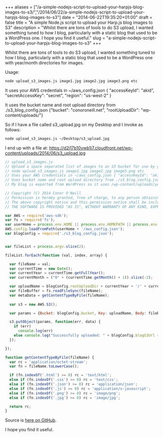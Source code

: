 +++
aliases = ["/a-simple-nodejs-script-to-upload-your-harpjs-blog-images-to-s3/","/2014/06/22/a-simple-nodejs-script-to-upload-your-harpjs-blog-images-to-s3"]
date = "2014-06-22T19:35:20+01:00"
draft = false
title = "A simple Node.js script to upload your Harp.js blog images to S3"
description = "Whilst there are tons of tools to do S3 upload, I wanted something tuned to how I blog, particularly with a static blog that used to be a WordPress one. I hope you find it useful."
slug = "a-simple-nodejs-script-to-upload-your-harpjs-blog-images-to-s3"
+++

Whilst there are tons of tools to do S3 upload, I wanted something tuned to how I blog, particularly with a static blog that used to be a WordPress one with year/month directories for images. 

Usage: 
```bash
node upload_s3_images.js image1.jpg image2.jpg image3.png etc
```

It uses your AWS credentials in ~/aws_config.json { "accessKeyId": "akid", "secretAccessKey": "secret", "region": "us-west-2" }

It uses the bucket name and root upload directory from ./s3_blog_config.json {"bucket": "conoroneill.net", "rootUploadDir": "wp-content/uploads/"}

So if I have a file called s3_upload.jpg on my Desktop and I invoke as follows:

```bash
node upload_s3_images.js ~/Desktop/s3_upload.jpg
```

I end up with a file at: https://d2j17b10ywb1i7.cloudfront.net/wp-content/uploads/2014/06/s3_upload.jpg

```javascript
// upload_s3_images.js
// Upload a space separated list of images to an S3 bucket for use by your Harp.js static blog
// node upload_s3_images.js image1.jpg image2.jpg image3.png etc
// Uses your AWS credentials in ~/aws_config.json { "accessKeyId": "akid", "secretAccessKey": "secret", "region": "us-west-2" }
// Uses bucket name and root upload directory from ./s3_blog_config.json {"bucket": "conoroneill.net", "rootUploadDir": "wp-content/uploads/"}
// My blog is exported from WordPress so it uses /wp-content/uploads/year/month/ as the directory stucture

// Copyright (C) 2014 Conor O'Neill
// Permission is hereby granted, free of charge, to any person obtaining a copy of this software and associated documentation files (the "Software"), to deal in the Software without restriction, including without limitation the rights to use, copy, modify, merge, publish, distribute, sublicense, and/or sell copies of the Software, and to permit persons to whom the Software is furnished to do so, subject to the following conditions:
// The above copyright notice and this permission notice shall be included in all copies or substantial portions of the Software.
// THE SOFTWARE IS PROVIDED "AS IS", WITHOUT WARRANTY OF ANY KIND, EXPRESS OR IMPLIED, INCLUDING BUT NOT LIMITED TO THE WARRANTIES OF MERCHANTABILITY, FITNESS FOR A PARTICULAR PURPOSE AND NONINFRINGEMENT. IN NO EVENT SHALL THE AUTHORS OR COPYRIGHT HOLDERS BE LIABLE FOR ANY CLAIM, DAMAGES OR OTHER LIABILITY, WHETHER IN AN ACTION OF CONTRACT, TORT OR OTHERWISE, ARISING FROM, OUT OF OR IN CONNECTION WITH THE SOFTWARE OR THE USE OR OTHER DEALINGS IN THE SOFTWARE.

var AWS = require('aws-sdk');
var fs = require('fs'); 
var userHome = process.env.HOME || process.env.HOMEPATH || process.env.USERPROFILE;
AWS.config.loadFromPath(userHome + '/aws_config.json');
var blogConfig = require('./s3_blog_config.json');


var fileList = process.argv.slice(2);

fileList.forEach(function (val, index, array) {

  var fileName = val;
  var currentTime = new Date();
  var currentYear = currentTime.getFullYear();
  var currentMonth = ("0" + (currentTime.getMonth() + 1)).slice(-2);

  var uploadName = blogConfig.rootUploadDir + currentYear + '/' + currentMonth + '/' + fileName.split('/').pop();
  var fileBuffer = fs.readFileSync(fileName);
  var metaData = getContentTypeByFile(fileName);
    
  var s3 = new AWS.S3(); 

  var params = {Bucket: blogConfig.bucket, Key: uploadName, Body: fileBuffer, ContentType: metaData};

  s3.putObject(params, function(err, data) {
    if (err)       
      console.log(err)     
    else console.log("Successfully uploaded: " + blogConfig.blogS3Url + blogConfig.bucket + "/" + uploadName);   
  });

});

function getContentTypeByFile(fileName) {
  var rc = 'application/octet-stream';
  var fn = fileName.toLowerCase();

  if (fn.indexOf('.html') >= 0) rc = 'text/html';
  else if (fn.indexOf('.css') >= 0) rc = 'text/css';
  else if (fn.indexOf('.json') >= 0) rc = 'application/json';
  else if (fn.indexOf('.js') >= 0) rc = 'application/x-javascript';
  else if (fn.indexOf('.png') >= 0) rc = 'image/png';
  else if (fn.indexOf('.jpg') >= 0) rc = 'image/jpg';

  return rc;
}

```

Source is [here on GitHub](https://github.com/conoro/conoro.github.io/blob/master/_harp/js/upload_s3_images.js).

I hope you find it useful.
